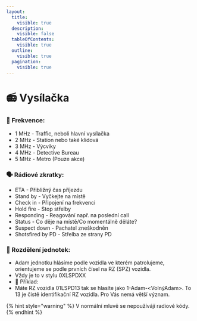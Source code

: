 ```yaml
---
layout:
  title:
    visible: true
  description:
    visible: false
  tableOfContents:
    visible: true
  outline:
    visible: true
  pagination:
    visible: true
---
```


# 📻 Vysílačka

### 🔢 Frekvence:

* 1 MHz - Traffic, neboli hlavní vysílačka
* 2 MHz - Station nebo také klidová
* 3 MHz - Výcviky
* 4 MHz - Detective Bureau
* 5 MHz - Metro (Pouze akce)

### 🗣️ Rádiové zkratky:

* ETA - Přibližný čas příjezdu
* Stand by - Vyčkejte na místě
* Check in - Připojení na frekvenci
* Hold fire - Stop střelby
* Responding - Reagování např. na poslední call
* Status - Co děje na místě/Co momentálně děláte?
* Suspect down - Pachatel zneškodněn
* Shotsfired by PD - Střelba ze strany PD

### 👮 Rozdělení jednotek:

* Adam jednotku hlásíme podle vozidla ve kterém patrolujeme, orientujeme se podle prvních čísel na RZ (SPZ) vozidla.
* Vždy je to v stylu 0XLSPDXX
* 🚓 Příklad:
* Máte RZ vozidla 01LSPD13 tak se hlasíte jako 1-Adam-\<VolnýAdam>. To 13 je čistě identifikační RZ vozidla. Pro Vás nemá větší význam.



{% hint style="warning" %}
V normální mluvě se nepoužívájí radiové kódy.
{% endhint %}

